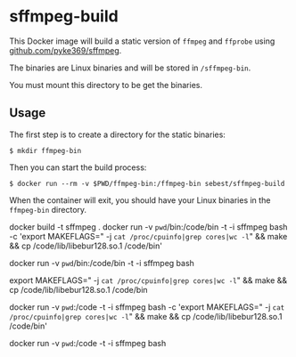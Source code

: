 # sffmpeg-build

This Docker image will build a static version of `ffmpeg` and `ffprobe` using [github.com/pyke369/sffmpeg](https://github.com/pyke369/sffmpeg).

The binaries are Linux binaries and will be stored in `/sffmpeg-bin`.

You must mount this directory to be get the binaries.

## Usage

The first step is to create a directory for the static binaries:

```
$ mkdir ffmpeg-bin
```

Then you can start the build process:

```
$ docker run --rm -v $PWD/ffmpeg-bin:/ffmpeg-bin sebest/sffmpeg-build
```

When the container will exit, you should have your Linux binaries in the `ffmpeg-bin` directory.


docker build -t sffmpeg .
docker run -v `pwd`/bin:/code/bin -t -i sffmpeg bash -c 'export MAKEFLAGS=" -j `cat /proc/cpuinfo|grep cores|wc -l`" && make && cp /code/lib/libebur128.so.1 /code/bin'


docker run -v `pwd`/bin:/code/bin -t -i sffmpeg bash

export MAKEFLAGS=" -j `cat /proc/cpuinfo|grep cores|wc -l`" && make && cp /code/lib/libebur128.so.1 /code/bin

docker run -v `pwd`:/code -t -i sffmpeg bash -c 'export MAKEFLAGS=" -j `cat /proc/cpuinfo|grep cores|wc -l`" && make && cp /code/lib/libebur128.so.1 /code/bin'

docker run -v `pwd`:/code -t -i sffmpeg bash
